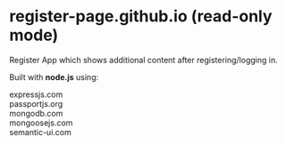 # register-page.github.io (read-only mode)

Register App which shows additional content after registering/logging in.

Built with <strong>node.js</strong> using:

expressjs.com                          
passportjs.org                          
mongodb.com                          
mongoosejs.com                          
semantic-ui.com
